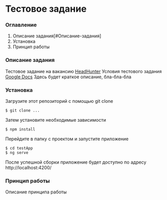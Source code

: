 # Тестовое задание

### Оглавление
1. Описание задания[#Описание-задания]
2. Установка
3. Принцип работы

### Описание задания
Тестовое задание на вакансию [HeadHunter]
Условия тестового задания [Google Docs]
Здесь будет краткое описание, бла-бла-бла

### Установка

Загрузите этот репозиторий с помощью git clone
```
$ git clone ...
```
Затем установите необходимые зависимости
```
$ npm install
```
Перейдите в папку с проектом и запустите приложение
```
$ cd testApp
$ ng serve
```
После успешной сборки приложение будет доступно по адресу http://localhost:4200/

### Принцип работы
Описание принципа работы

[HeadHunter]: <https://hh.ru/vacancy/20022248>
[Google Docs]: <https://docs.google.com/document/d/1wCj5J9NYCyRprZM9hQrv0zNjLtQzHX8aaPg0Qb_qj_U/edit>
